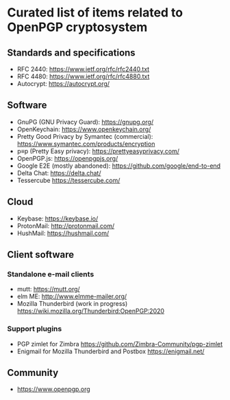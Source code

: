 # Curated list of items related to OpenPGP cryptosystem

## Standards and specifications

* RFC 2440: https://www.ietf.org/rfc/rfc2440.txt
* RFC 4480: https://www.ietf.org/rfc/rfc4880.txt
* Autocrypt: https://autocrypt.org/

## Software

* GnuPG (GNU Privacy Guard): https://gnupg.org/
* OpenKeychain: https://www.openkeychain.org/
* Pretty Good Privacy by Symantec (commercial): https://www.symantec.com/products/encryption
* p≡p (Pretty Easy privacy): https://prettyeasyprivacy.com/
* OpenPGP.js: https://openpgpjs.org/
* Google E2E (mostly abandoned): https://github.com/google/end-to-end
* Delta Chat: https://delta.chat/
* Tessercube https://tessercube.com/

## Cloud

* Keybase: https://keybase.io/
* ProtonMail: http://protonmail.com/
* HushMail: https://hushmail.com/

## Client software

### Standalone e-mail clients

* mutt: https://mutt.org/
* elm ME: http://www.elmme-mailer.org/
* Mozilla Thunderbird (work in progress) https://wiki.mozilla.org/Thunderbird:OpenPGP:2020

### Support plugins
* PGP zimlet for Zimbra https://github.com/Zimbra-Community/pgp-zimlet
* Enigmail for Mozilla Thunderbird and Postbox https://enigmail.net/

## Community

* https://www.openpgp.org
